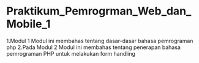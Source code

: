 # Praktikum_Pemrogrman_Web_dan_Mobile_1

1.Modul 1 Modul ini membahas tentang dasar-dasar bahasa pemrograman php
2.Pada Modul 2 Modul ini membahas tentang penerapan bahasa pemrograman PHP untuk melakukan form handling
